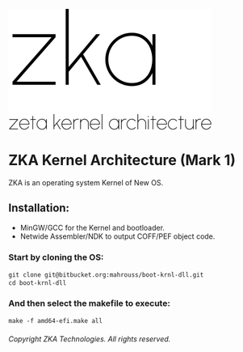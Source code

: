 <!-- README of ZKA 1 -->

![ZKA](res/zka.svg)

# ZKA Kernel Architecture (Mark 1)

ZKA is an operating system Kernel of New OS.

## Installation:

- MinGW/GCC for the Kernel and bootloader.
- Netwide Assembler/NDK to output COFF/PEF object code.

### Start by cloning the OS:

```
git clone git@bitbucket.org:mahrouss/boot-krnl-dll.git
cd boot-krnl-dll
```

### And then select the makefile to execute:

```
make -f amd64-efi.make all
```

###### Copyright ZKA Technologies. All rights reserved.
